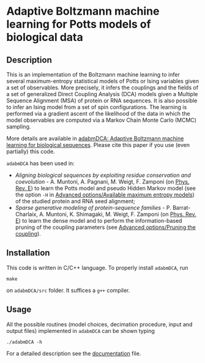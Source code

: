 # Adaptive Boltzmann machine learning for Potts models of biological data

## Description

This is an implementation of the Boltzmann machine learning to infer several maximum-entropy statistical models of Potts or Ising variables given a set of observables. More precisely, it infers the couplings and the fields of a set of generalized Direct Coupling Analysis (DCA) models given a Multiple Sequence Alignment (MSA) of protein or RNA sequences. It is also possible to infer an Ising model from a set of spin configurations. The learning is performed via a gradient ascent of the likelihood of the data in which the model observables are computed via a Markov Chain Monte Carlo (MCMC) sampling.

More details are available in [adabmDCA: Adaptive Boltzmann machine learning for biological sequences](https://arxiv.org/abs/2109.04105). Please cite this paper if you use (even partially) this code.

`adabmDCA` has been used in:
 - *Aligning biological sequences by exploiting residue conservation and coevolution* - A. Muntoni, A. Pagnani, M. Weigt, F. Zamponi (on [Phys. Rev. E](https://link.aps.org/doi/10.1103/PhysRevE.102.062409)) to learn the Potts model and pseudo Hidden Markov model (see the option `-H` in [Advanced options/Available maximum entropy models](https://github.com/anna-pa-m/adabmDCA/blob/master/docs/documentation.md)) of the studied protein and RNA seed alignment;
 - *Sparse generative modeling of protein-sequence families* - P. Barrat-Charlaix, A. Muntoni, K. Shimagaki, M. Weigt, F. Zamponi (on [Phys. Rev. E](https://journals.aps.org/pre/abstract/10.1103/PhysRevE.104.024407)) to learn the dense model and to perform the information-based pruning of the coupling parameters (see [Advanced options/Pruning the coupling](https://github.com/anna-pa-m/adabmDCA/blob/master/docs/documentation.md)).


## Installation

This code is written in C/C++ language. To properly install `adabmDCA`, run
```
make
```
on `adabmDCA/src` folder. It suffices a `g++` compiler.

## Usage

All the possible routines (model choices, decimation procedure, input and output files) implemented in `adabmDCA` can be shown typing
```
./adabmDCA -h
```

For a detailed description see the [documentation](https://github.com/anna-pa-m/adabmDCA/blob/master/docs/documentation.md) file.

